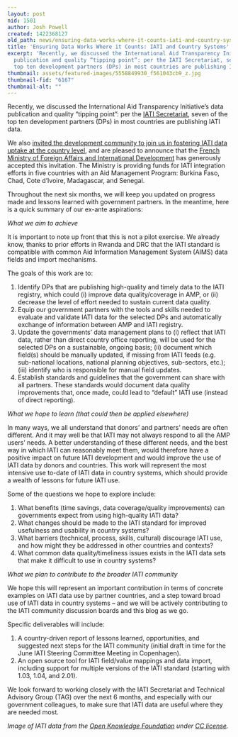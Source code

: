 ```yaml
---
layout: post
nid: 1501
author: Josh Powell
created: 1422368127
old_path: news/ensuring-data-works-where-it-counts-iati-and-country-systems
title: 'Ensuring Data Works Where it Counts: IATI and Country Systems'
excerpt: 'Recently, we discussed the International Aid Transparency Initiative’s data
  publication and quality “tipping point”: per the IATI Secretariat, seven of the
  top ten development partners (DPs) in most countries are publishing IATI data.'
thumbnail: assets/featured-images/5558849930_f561043cb9_z.jpg
thumbnail-fid: "6167"
thumbnail-alt: ""
---
```


Recently, we discussed the International Aid Transparency Initiative’s data publication and quality “tipping point”: per the [IATI Secretariat](https://sites.google.com/site/useofiatidataincountrysystems/home), seven of the top ten development partners (DPs) in most countries are publishing IATI data.

We also [invited the development community to join us in fostering IATI data uptake at the country level](/news/whats-next-iati), and are pleased to announce that the [French Ministry of Foreign Affairs and International Development](http://www.diplomatie.gouv.fr/en/) has generously accepted this invitation. The Ministry is providing funds for IATI integration efforts in five countries with an Aid Management Program: Burkina Faso, Chad, Cote d’Ivoire, Madagascar, and Senegal.

Throughout the next six months, we will keep you updated on progress made and lessons learned with government partners. In the meantime, here is a quick summary of our ex-ante aspirations:

*What we aim to achieve*

It is important to note up front that this is not a pilot exercise. We already know, thanks to prior efforts in Rwanda and DRC that the IATI standard is compatible with common Aid Information Management System (AIMS) data fields and import mechanisms.

The goals of this work are to:

1. Identify DPs that are publishing high-quality and timely data to the IATI registry, which could (i) improve data quality/coverage in AMP, or (ii) decrease the level of effort needed to sustain current data quality.
2. Equip our government partners with the tools and skills needed to evaluate and validate IATI data for the selected DPs and automatically exchange of information between AMP and IATI registry.
3. Update the governments’ data management plans to (i) reflect that IATI data, rather than direct country office reporting, will be used for the selected DPs on a sustainable, ongoing basis; (ii) document which field(s) should be manually updated, if missing from IATI feeds (e.g. sub-national locations, national planning objectives, sub-sectors, etc.); (iii) identify who is responsible for manual field updates.
4. Establish standards and guidelines that the government can share with all partners. These standards would document data quality improvements that, once made, could lead to “default” IATI use (instead of direct reporting).

*What we hope to learn (that could then be applied elsewhere)*

In many ways, we all understand that donors’ and partners’ needs are often different. And it may well be that IATI may not always respond to all the AMP users’ needs. A better understanding of these different needs, and the best way in which IATI can reasonably meet them, would therefore have a positive impact on future IATI development and would improve the use of IATI data by donors and countries. This work will represent the most intensive use to-date of IATI data in country systems, which should provide a wealth of lessons for future IATI use.

Some of the questions we hope to explore include:

1. What benefits (time savings, data coverage/quality improvements) can governments expect from using high-quality IATI data?
2. What changes should be made to the IATI standard for improved usefulness and usability in country systems?
3. What barriers (technical, process, skills, cultural) discourage IATI use, and how might they be addressed in other countries and contexts?
4. What common data quality/timeliness issues exists in the IATI data sets that make it difficult to use in country systems?

*What we plan to contribute to the broader IATI community*

We hope this will represent an important contribution in terms of concrete examples on IATI data use by partner countries, and a step toward broad use of IATI data in country systems – and we will be actively contributing to the IATI community discussion boards and this blog as we go.

Specific deliverables will include:

1. A country-driven report of lessons learned, opportunities, and suggested next steps for the IATI community (initial draft in time for the June IATI Steering Committee Meeting in Copenhagen).
2. An open source tool for IATI field/value mappings and data import, including support for multiple versions of the IATI standard (starting with 1.03, 1.04, and 2.01).

We look forward to working closely with the IATI Secretariat and Technical Advisory Group (TAG) over the next 6 months, and especially with our government colleagues, to make sure that IATI data are useful where they are needed most.


*Image of IATI data from the [Open Knowledge Foundation](https://www.flickr.com/photos/okfn/5558849930/) under [CC license](https://creativecommons.org/licenses/by-sa/2.0/).*
